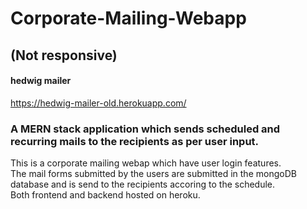 # Corporate-Mailing-Webapp 
## (Not responsive) 
####  hedwig mailer
https://hedwig-mailer-old.herokuapp.com/
### A <strong>MERN stack</strong> application which sends scheduled and recurring mails to the recipients as per user input.

This is a corporate mailing webap  which have user login features.<br/>
The mail forms submitted by the users are submitted in the mongoDB database and is send to the recipients accoring to the schedule.<br/>
Both frontend and backend hosted on heroku.
